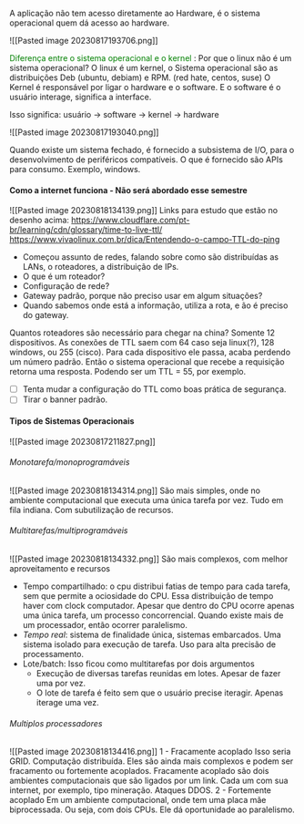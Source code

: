 
A aplicação não tem acesso diretamente ao Hardware, é o sistema operacional quem dá acesso ao hardware.

![[Pasted image 20230817193706.png]]

<font color='green'> Diferença entre o sistema operacional e o kernel </font>: Por que o linux não é um sistema operacional?  O linux é um kernel, o Sistema operacional são as distribuições Deb (ubuntu, debiam) e RPM. (red hate, centos, suse)
O Kernel é responsável por ligar o hardware e o software. E o software é o usuário interage, significa a interface. 

Isso significa: usuário -> software -> kernel -> hardware

![[Pasted image 20230817193040.png]]


Quando existe um sistema fechado, é fornecido a subsistema de I/O, para o desenvolvimento de periféricos compatíveis. O que é fornecido são APIs para consumo. Exemplo, windows. 

####  Como a internet funciona - Não será abordado esse semestre
![[Pasted image 20230818134139.png]]
Links para estudo que estão no desenho acima:
https://www.cloudflare.com/pt-br/learning/cdn/glossary/time-to-live-ttl/
https://www.vivaolinux.com.br/dica/Entendendo-o-campo-TTL-do-ping

* Começou assunto de redes, falando sobre como são distribuídas as LANs, o roteadores, a distribuição de IPs. 
* O que é um roteador?
* Configuração de rede?
* Gateway padrão, porque não preciso usar em algum situações?
* Quando sabemos onde está a informação, utiliza a rota, e ão é preciso do gateway.


Quantos roteadores são necessário para chegar na china? Somente 12 dispositivos. 
As conexões de TTL saem com 64 caso seja linux(?), 128 windows, ou 255 (cisco). Para cada dispositivo ele passa, acaba perdendo um número padrão. Então o sistema operacional que recebe a requisição retorna uma resposta. Podendo ser um TTL = 55, por exemplo. 
- [ ] Tenta mudar a configuração do TTL como boas prática  de segurança. 
- [ ] Tirar o banner padrão. 

#### Tipos de Sistemas Operacionais

![[Pasted image 20230817211827.png]]

###### Monotarefa/monoprogramáveis
![[Pasted image 20230818134314.png]]
São mais simples, onde no ambiente computacional que executa uma única tarefa por vez. Tudo em fila indiana. Com subutilização de recursos. 
###### Multitarefas/multiprogramáveis
![[Pasted image 20230818134332.png]]
São mais complexos, com melhor aproveitamento e recursos
* Tempo compartilhado: o cpu distribui fatias de tempo para cada tarefa, sem que permite a ociosidade do CPU. Essa distribuição de tempo haver com clock computador. Apesar que dentro do CPU ocorre apenas uma única tarefa, um processo concorrencial. Quando existe mais de um processador, então ocorrer paralelismo. 
* *Tempo real*: sistema de finalidade única, sistemas embarcados. Uma sistema isolado para execução de tarefa. Uso para alta precisão de processamento.
* Lote/batch: Isso ficou como multitarefas por dois argumentos
	* Execução de diversas tarefas reunidas em lotes. Apesar de fazer uma por vez.
	* O lote de tarefa é feito sem que o usuário precise iteragir. Apenas iterage uma vez. 



###### Multiplos processadores
![[Pasted image 20230818134416.png]]
1 - Fracamente acoplado
Isso seria GRID. Computação distribuída.
Eles são ainda mais complexos e podem ser fracamento ou fortemente acoplados. 
Fracamente acoplado são dois ambientes computacionais que são ligados por um link. Cada um com sua internet, por exemplo, tipo mineração. Ataques DDOS.
2 - Fortemente acoplado
Em um ambiente computacional, onde tem uma placa mãe biprocessada. Ou seja, com dois CPUs. Ele dá oportunidade ao paralelismo.  
